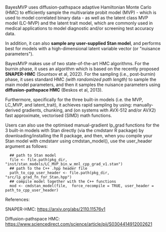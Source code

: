 BayesMVP uses diffusion-pathspace adaptive Hamiltonian Monte Carlo (HMC) to efficiently sample the 
multivariate probit model (MVP) - which is used to model correlated binary data - as well as the latent class MVP
model (LC-MVP) and the latent trait model, which are commonly used in medical applications to model diagnostic 
and/or screening test accuracy data. 

In addition, it can also **sample any user-supplied Stan model**, and performs best for models with 
a high-dimensional latent variable vector (or "nuisance parameters"). 

BayesMVP makes use of two state-of-the-art HMC algorithms. For the burnin phase, it uses an algorithm which 
is based on the recently proposed **SNAPER-HMC** (Sountsov et al, 2022). For the sampling (i.e., post-burnin)
phase, it uses standard HMC _(with randomized path length)_ to sample the main model parameters, and then 
it samples the nuisance parameters using **diffusion-pathspace HMC** (Beskos et al, 2013). 

Furthermore, specifically for the three built-in models (i.e. the MVP, LC_MVP, and latent_trait), 
it achieves rapid sampling by using: 
manually-derived gradients,
chunking, 
and (on systems with AVX-512 and/or AVX2) fast approximate, vectorised (SIMD) math functions. 

Users can also use the optimised manual-gradient lp_grad functions for the 3 built-in models with Stan directly 
(via the cmdstanr R package) by downloading/installing the R package, and  then, when you compile your Stan model 
with cmdstanr using cmdstan_model(), use the user_header argument as follows: 

      ## path to Stan model
      file <- file.path(pkg_dir, "inst/stan_models/LC_MVP_bin_w_mnl_cpp_grad_v1.stan") 
      ## path to the C++ .hpp header file
      path_to_cpp_user_header <- file.path(pkg_dir, "src/lp_grad_fn_for_Stan.hpp") 
      ## compile model together with the C++ functions
      mod <- cmdstan_model(file,  force_recompile = TRUE, user_header = path_to_cpp_user_header) 




References:

SNAPER-HMC:  https://arxiv.org/abs/2110.11576v1

Diffusion-pathspace HMC: https://www.sciencedirect.com/science/article/pii/S0304414912002621
